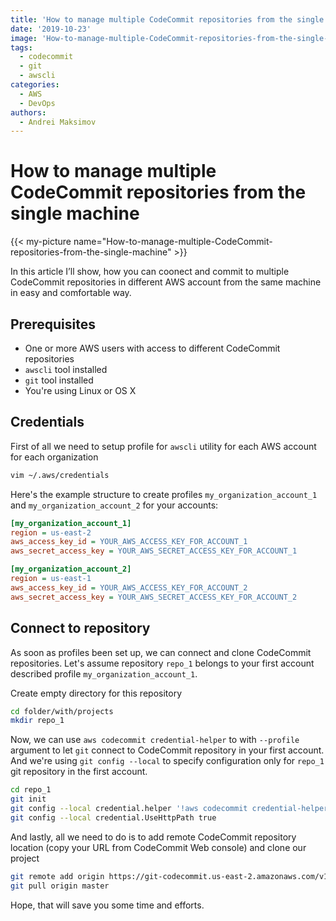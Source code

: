 ```yaml
---
title: 'How to manage multiple CodeCommit repositories from the single machine'
date: '2019-10-23'
image: 'How-to-manage-multiple-CodeCommit-repositories-from-the-single-machine'
tags:
  - codecommit
  - git
  - awscli
categories:
  - AWS
  - DevOps
authors:
  - Andrei Maksimov
---
```

# How to manage multiple CodeCommit repositories from the single machine

{{< my-picture name="How-to-manage-multiple-CodeCommit-repositories-from-the-single-machine" >}}

In this article I’ll show, how you can coonect and commit to multiple CodeCommit repositories in different AWS account from the same machine in easy and comfortable way.

## Prerequisites

* One or more AWS users with access to different CodeCommit repositories
* `awscli` tool installed
* `git` tool installed
* You're using Linux or OS X

## Credentials

First of all we need to setup profile for `awscli` utility for each AWS account for each organization

```sh
vim ~/.aws/credentials
```

Here's the example structure to create profiles `my_organization_account_1` and `my_organization_account_2` for your accounts:

```ini
[my_organization_account_1]
region = us-east-2
aws_access_key_id = YOUR_AWS_ACCESS_KEY_FOR_ACCOUNT_1
aws_secret_access_key = YOUR_AWS_SECRET_ACCESS_KEY_FOR_ACCOUNT_1

[my_organization_account_2]
region = us-east-1
aws_access_key_id = YOUR_AWS_ACCESS_KEY_FOR_ACCOUNT_2
aws_secret_access_key = YOUR_AWS_SECRET_ACCESS_KEY_FOR_ACCOUNT_2
```

## Connect to repository

As soon as profiles been set up, we can connect and clone CodeCommit repositories. Let's assume repository `repo_1` belongs to your first account described profile `my_organization_account_1`. 

Create empty directory for this repository

```sh
cd folder/with/projects
mkdir repo_1
```

Now, we can use `aws codecommit credential-helper` to with `--profile` argument to let `git` connect to CodeCommit repository in your first account. And we're using `git config --local` to specify configuration only for `repo_1` git repository in the first account.

```sh
cd repo_1
git init
git config --local credential.helper '!aws codecommit credential-helper --profile my_organization_account_1 $@'
git config --local credential.UseHttpPath true
```

And lastly, all we need to do is to add remote CodeCommit repository location (copy your URL from CodeCommit Web console) and clone our project

```sh
git remote add origin https://git-codecommit.us-east-2.amazonaws.com/v1/repos/my_repository
git pull origin master
```

Hope, that will save you some time and efforts. 
